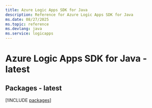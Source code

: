 ```yaml
---
title: Azure Logic Apps SDK for Java
description: Reference for Azure Logic Apps SDK for Java
ms.date: 08/27/2025
ms.topic: reference
ms.devlang: java
ms.service: logicapps
---
```

# Azure Logic Apps SDK for Java - latest
## Packages - latest
[!INCLUDE [packages](logic-apps-index.md)]